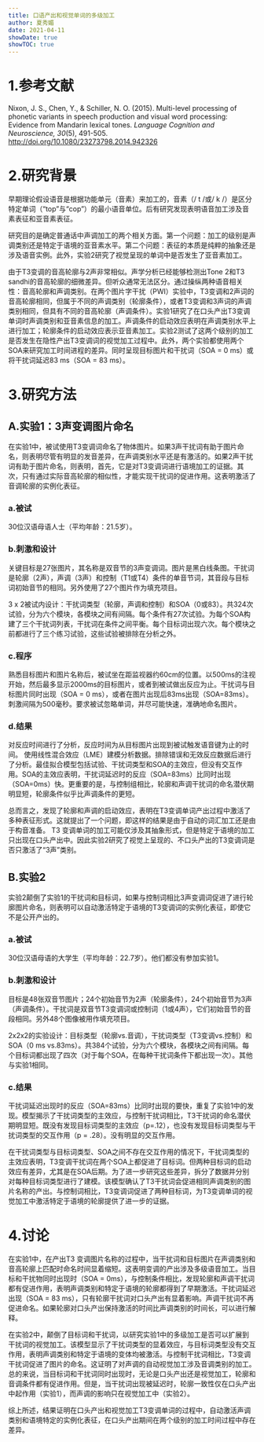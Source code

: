 ```yaml
---
title: 口语产出和视觉单词的多级加工
author: 夏秀媚
date: 2021-04-11
showDate: true
showTOC: true
---
```

# 1.参考文献
Nixon, J. S., Chen, Y., & Schiller, N. O. (2015). Multi-level processing of phonetic variants in speech production and visual word processing: Evidence from Mandarin lexical tones. *Language Cognition and Neuroscience, 30*(5), 491-505. http://doi.org/10.1080/23273798.2014.942326

# 2.研究背景
早期理论假设语音是根据功能单元（音素）来加工的，音素（/ t /或/ k /）是区分特定单词（“top”与“cop”）的最小语音单位。后有研究发现表明语音加工涉及音素表征和亚音素表征。

研究目的是确定普通话中声调加工的两个相关方面。第一个问题：加工的级别是声调类别还是特定于语境的亚音素水平。第二个问题：表征的本质是纯粹的抽象还是涉及语音实例。此外，实验2研究了视觉呈现的单词中是否发生了亚音素加工。

由于T3变调的音高轮廓与2声非常相似。声学分析已经能够检测出Tone 2和T3 sandhi的音高轮廓的细微差异。但听众通常无法区分。通过操纵两种语音相关性：音高轮廓和声调类别。在两个图片字干扰（PWI）实验中，T3变调和2声词的音高轮廓相同，但属于不同的声调类别（轮廓条件），或者T3变调和3声词的声调类别相同，但具有不同的音高轮廓（声调条件）。实验1研究了在口头产出T3变调单词时声调类别和亚音素信息的加工。声调条件的启动效应表明在声调类别水平上进行加工；轮廓条件的启动效应表示亚音素加工。实验2测试了这两个级别的加工是否发生在隐性产出T3变调词的视觉加工过程中。此外，两个实验都使用两个SOA来研究加工时间进程的差异。同时呈现目标图片和干扰词（SOA = 0 ms）或将干扰词延迟83 ms（SOA = 83 ms）。


# 3.研究方法

## A.实验1：3声变调图片命名
在实验1中，被试使用T3变调词命名了物体图片。如果3声干扰词有助于图片命名，则表明尽管有明显的发音差异，在声调类别水平还是有激活的。如果2声干扰词有助于图片命名，则表明，首先，它是对T3变调词进行语境加工的证据。其次，只有通过实际音高轮廓的相似性，才能实现干扰词的促进作用。这表明激活了音调轮廓的实例化表征。

### a.被试
30位汉语母语人士（平均年龄：21.5岁）。

### b.刺激和设计
关键目标是27张图片，其名称是双音节的3声变调词。图片是黑白线条图。干扰词是轮廓（2声），声调（3声）和控制（T1或T4）条件的单音节词，其音段与目标词初始音节的相同。另外使用了27个图片作为填充项目。

3 x 2被试内设计：干扰词类型（轮廓，声调和控制）和SOA（0或83）。共324次试验，分为六个模块，各模块之间有间隔。每个条件有27次试验。为每个SOA构建了三个干扰词列表，干扰词在条件之间平衡。每个目标词出现六次。每个模块之前都进行了三个练习试验，这些试验被排除在分析之外。

### c.程序
熟悉目标图片和图片名称后，被试坐在距监视器约60cm的位置。以500ms的注视开始，然后最多显示2000ms的目标图片，或者到被试做出反应为止。干扰词与目标图片同时出现（SOA = 0 ms），或者在图片出现后83ms出现（SOA=83ms）。刺激间隔为500毫秒。要求被试忽略单词，并尽可能快速，准确地命名图片。

### d.结果
对反应时间进行了分析，反应时间为从目标图片出现到被试触发语音键为止的时间。
使用线性混合效应（LME）建模分析数据。排除错误和无效反应数据后进行了分析。最佳拟合模型包括试验、干扰词类型和SOA的主效应，但没有交互作用。SOA的主效应表明，干扰词延迟时的反应（SOA=83ms）比同时出现（SOA=0ms）快。更重要的是，与控制组相比，轮廓和声调干扰词的命名潜伏期明显短，轮廓条件似乎比声调条件的更短。

总而言之，发现了轮廓和声调的启动效应，表明在T3变调单词产出过程中激活了多种表征形式。这就提出了一个问题，即这样的结果是由于自动的词汇加工还是由于构音准备。 T3 变调单词的加工可能仅涉及其抽象形式，但是特定于语境的加工只出现在口头产出中。因此实验2研究了视觉上呈现的、不口头产出的T3变调词是否只激活了“3声”类别。
## B.实验2
实验2颠倒了实验1的干扰词和目标词，如果与控制词相比3声变调词促进了进行轮廓图片命名，则表明可以自动激活特定于语境的T3变调词的实例化表征，即使它不是公开产出的。
### a.被试
30位汉语母语的大学生（平均年龄：22.7岁）。他们都没有参加实验1。

### b.刺激和设计
目标是48张双音节图片；24个初始音节为2声（轮廓条件），24个初始音节为3声（声调条件）。干扰词是双音节T3变调词或控制词（1或4声），它们初始音节的音段相同。另外48个图像被用作填充项目。

2x2x2的实验设计：目标类型（轮廓vs.音调），干扰词类型（T3变调vs.控制）和SOA（0 ms vs.83ms）。共384个试验，分为六个模块，各模块之间有间隔。每个目标词都出现了四次（对于每个SOA，在每种干扰词条件下都出现一次）。其他与实验1相同。

### c.结果
干扰词延迟出现时的反应（SOA=83ms）比同时出现的要快，重复了实验1中的发现。模型揭示了干扰词类型的主效应，与控制干扰词相比，T3干扰词的命名潜伏期明显短。既没有发现目标词类型的主效应（p=.12），也没有发现目标词类型与干扰词类型的交互作用（p = .28）。没有明显的交互作用。

在干扰词类型与目标词类型、SOA之间不存在交互作用的情况下，干扰词类型的主效应表明，T3变调干扰词在两个SOA上都促进了目标词。但两种目标词的启动效应有差异，尤其是在SOA后期。为了进一步研究这些差异，拆分了数据并分别对每种目标词类型进行了建模。该模型确认了T3干扰词会促进相同声调类别的图片名称的产出。与控制词相比，T3变调词促进了两种目标词，为T3变调单词的视觉加工中激活特定于语境的轮廓提供了进一步的证据。


# 4.讨论
在实验1中，在产出T3 变调图片名称的过程中，当干扰词和目标图片在声调类别和音高轮廓上匹配时命名时间显着缩短。这表明变调的产出涉及多级语音加工。当目标和干扰物同时出现时（SOA = 0ms），与控制条件相比，发现轮廓和声调干扰词都有促进作用，表明声调类别和特定于语境的轮廓都得到了早期激活。干扰词延迟出现（SOA = 83 ms），只有轮廓干扰词对口头产出有显着影响。声调干扰词不再促进命名。如果轮廓对口头产出保持激活的时间比声调类别的时间长，可以进行解释。

在实验2中，颠倒了目标词和干扰词，以研究实验1中的多级加工是否可以扩展到干扰词的视觉加工。该模型显示了干扰词类型的显着效应，与目标词类型没有交互作用，表明声调类别和特定于语境的变体均被激活。与控制干扰词相比，T3变调干扰词促进了图片的命名。这证明了对声调的自动视觉加工涉及音调类别的加工。
总的来说，当目标词和干扰词同时出现时，无论是口头产出还是视觉加工，轮廓和音调条件都有促进作用。但是，当干扰词出现被延迟时，轮廓一致性仅在口头产出中起作用（实验1），而声调的影响只在视觉加工中（实验2）。

综上所述，结果证明在口头产出和视觉加工T3变调单词的过程中，自动激活声调类别和语境特定的实例化表征，在口头产出期间在两个级别的加工时间过程中存在差异。

































